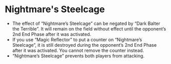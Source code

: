 # Nightmare's Steelcage

*   The effect of “Nightmare’s Steelcage” can be negated by “Dark Balter the Terrible”. It will remain on the field without effect until the opponent’s 2nd End Phase after it was activated.
*   If you use “Magic Reflector” to put a counter on “Nightmare’s Steelcage”, it is still destroyed during the opponent’s 2nd End Phase after it was activated. You cannot remove the counter instead.
*   “Nightmare’s Steelcage” prevents both players from attacking.
